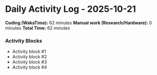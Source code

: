 # Daily Activity Log - 2025-10-21

**Coding (WakaTime):** 62 minutes
**Manual work (Research/Hardware):** 0 minutes
**Total Time:** 62 minutes

### Activity Blocks
- Activity block #1
- Activity block #2
- Activity block #3
- Activity block #4
